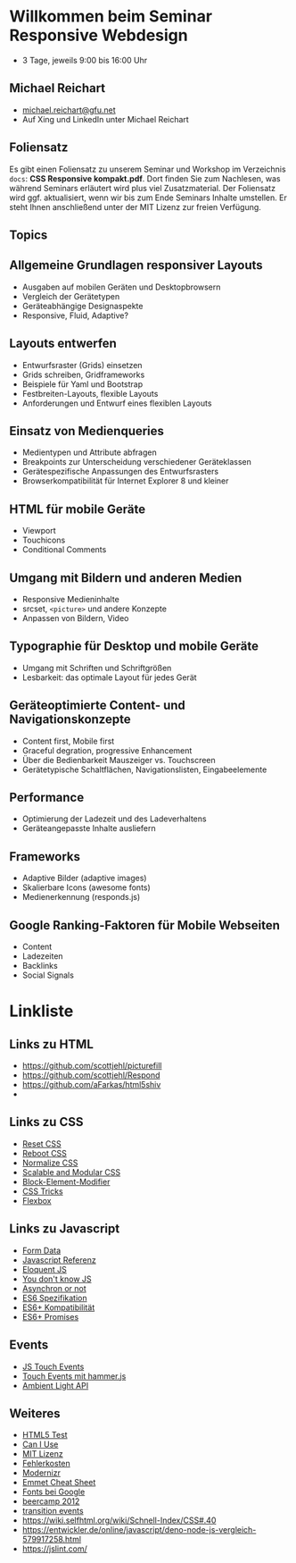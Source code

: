 # Willkommen beim Seminar Responsive Webdesign

- 3 Tage, jeweils 9:00 bis 16:00 Uhr


## Michael Reichart
- michael.reichart@gfu.net
- Auf Xing und LinkedIn unter Michael Reichart

## Foliensatz
Es gibt einen Foliensatz zu unserem Seminar und Workshop im Verzeichnis `docs`: **CSS Responsive kompakt.pdf**. Dort finden Sie zum Nachlesen, was während Seminars erläutert wird plus viel Zusatzmaterial. Der Foliensatz wird ggf. aktualisiert, wenn wir bis zum Ende Seminars Inhalte umstellen. Er steht Ihnen anschließend unter der MIT Lizenz zur freien Verfügung.

## Topics
## Allgemeine Grundlagen responsiver Layouts
- Ausgaben auf mobilen Geräten und Desktopbrowsern
- Vergleich der Gerätetypen
- Geräteabhängige Designaspekte
- Responsive, Fluid, Adaptive?
## Layouts entwerfen
- Entwurfsraster (Grids) einsetzen
- Grids schreiben, Gridframeworks
- Beispiele für Yaml und Bootstrap
- Festbreiten-Layouts, flexible Layouts
- Anforderungen und Entwurf eines flexiblen Layouts
## Einsatz von Medienqueries
- Medientypen und Attribute abfragen
- Breakpoints zur Unterscheidung verschiedener Geräteklassen
- Gerätespezifische Anpassungen des Entwurfsrasters
- Browserkompatibilität für Internet Explorer 8 und kleiner
## HTML für mobile Geräte
- Viewport
- Touchicons
- Conditional Comments
## Umgang mit Bildern und anderen Medien
- Responsive Medieninhalte
- srcset, ``<picture>`` und andere Konzepte
- Anpassen von Bildern, Video
## Typographie für Desktop und mobile Geräte
- Umgang mit Schriften und Schriftgrößen
- Lesbarkeit: das optimale Layout für jedes Gerät
## Geräteoptimierte Content- und Navigationskonzepte
- Content first, Mobile first
- Graceful degration, progressive Enhancement
- Über die Bedienbarkeit Mauszeiger vs. Touchscreen
- Gerätetypische Schaltflächen, Navigationslisten, Eingabeelemente
## Performance
- Optimierung der Ladezeit und des Ladeverhaltens
- Geräteangepasste Inhalte ausliefern
## Frameworks
- Adaptive Bilder (adaptive images)
- Skalierbare Icons (awesome fonts)
- Medienerkennung (responds.js)
## Google Ranking-Faktoren für Mobile Webseiten
- Content
- Ladezeiten
- Backlinks
- Social Signals 

# Linkliste
## Links zu HTML
- https://github.com/scottjehl/picturefill
- https://github.com/scottjehl/Respond
- https://github.com/aFarkas/html5shiv
- 
## Links zu CSS
- [Reset CSS](https://meyerweb.com/eric/tools/css/reset/)
- [Reboot CSS](https://scotch.io/tutorials/a-look-at-bootstrap-4s-new-reset-rebootcss)
- [Normalize CSS](https://necolas.github.io/normalize.css/)
- [Scalable and Modular CSS](http://smacss.com/book/categorizing)
- [Block-Element-Modifier](http://getbem.com/introduction/)
- [CSS Tricks](https://css-tricks.com/)
- [Flexbox](https://css-tricks.com/snippets/css/a-guide-to-flexbox/)


## Links zu Javascript
- [Form Data](https://thoughtbot.com/blog/ridiculously-simple-ajax-uploads-with-formdata)
- [Javascript Referenz](https://developer.mozilla.org/de/docs/Web/JavaScript/Reference)
- [Eloquent JS](https://eloquentjavascript.net/)
- [You don't know JS](https://github.com/getify/You-Dont-Know-JS)
- [Asynchron or not](https://stackoverflow.com/questions/15141118/are-javascript-functions-asynchronous)
- [ES6 Spezifikation](https://tc39.es/ecma262/)
- [ES6+ Kompatibilität](https://kangax.github.io/compat-table/es6/)
- [ES6+ Promises](https://developer.mozilla.org/de/docs/Web/JavaScript/Guide/Using_promises)

## Events
- [JS Touch Events](https://developer.mozilla.org/en-US/docs/Web/API/TouchEvent/touches)
- [Touch Events mit hammer.js](https://hammerjs.github.io/)
- [Ambient Light API](https://developer.mozilla.org/en-US/docs/Web/API/Ambient_Light_Events)

## Weiteres
- [HTML5 Test](http://html5test.com/index.html)
- [Can I Use](https://caniuse.com/#search=addevent)
- [MIT Lizenz](https://opensource.org/licenses/MIT)
- [Fehlerkosten](http://thklein.com/de_DE/cost-of-defect/)
- [Modernizr](https://modernizr.com/)
- [Emmet Cheat Sheet](https://docs.emmet.io/cheat-sheet/)
- [Fonts bei Google](https://fonts.google.com/)
- [beercamp 2012](https://2012.beercamp.nclud.com/)
- [transition events](https://www.w3schools.com/jsref/event_transitionend.asp)
- https://wiki.selfhtml.org/wiki/Schnell-Index/CSS#.40
- https://entwickler.de/online/javascript/deno-node-js-vergleich-579917258.html
- https://jslint.com/